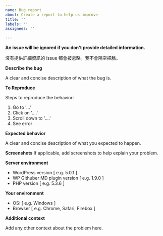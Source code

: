 ```yaml
---
name: Bug report
about: Create a report to help us improve
title: ''
labels: ''
assignees: ''

---
```


**An issue will be ignored if you don't provide detailed information.**

沒有提供詳細資訊的 issue 都會被忽略。我不會隔空把脈。

**Describe the bug**

A clear and concise description of what the bug is.

**To Reproduce**

Steps to reproduce the behavior:
1. Go to '...'
2. Click on '....'
3. Scroll down to '....'
4. See error

**Expected behavior**

A clear and concise description of what you expected to happen.

**Screenshots**
If applicable, add screenshots to help explain your problem.

**Server environment**
 - WordPress version [ e.g. 5.0.1 ]
 - WP Githuber MD plugin version [ e.g. 1.9.0 ]
 - PHP version [ e.g. 5.3.6 ]

**Your environment**
 - OS: [ e.g. Windows ]
 - Browser [ e.g. Chrome, Safari, Firebox ]

**Additional context**

Add any other context about the problem here.
